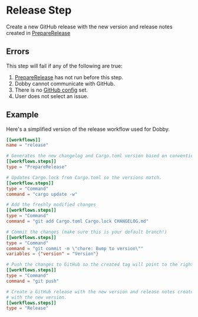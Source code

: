 # Release Step

Create a new GitHub release with the new version and release notes created in [PrepareRelease]

## Errors

This step will fail if any of the following are true:

1. [PrepareRelease] has not run before this step.
2. Dobby cannot communicate with GitHub.
3. There is no [GitHub config] set.
4. User does not select an issue.

## Example

Here's a simplified version of the release workflow used for Dobby.

```toml
[[workflows]]
name = "release"

# Generates the new changelog and Cargo.toml version based on conventional commits.
[[workflows.steps]]
type = "PrepareRelease"

# Updates Cargo.lock from Cargo.toml so the versions match.
[[workflow.steps]]
type = "Command"
command = "cargo update -w"

# Add the freshly modified changes
[[workflows.steps]]
type = "Command"
command = "git add Cargo.toml Cargo.lock CHANGELOG.md"

# Commit the changes (make sure this is your default branch!)
[[workflows.steps]]
type = "Command"
command = "git commit -m \"chore: Bump to version\""
variables = {"version" = "Version"}

# Push the changes to GitHub so the created tag will point to the right place.
[[workflows.steps]]
type = "Command"
command = "git push"

# Create a GitHub release with the new version and release notes created in PrepareRelease. Tag the commit just pushed
# with the new version.
[[workflows.steps]]
type = "Release"
```

[issueselected]: ../../state/IssueSelected.md
[github config]: ../github.md
[PrepareRelease]: PrepareRelease.md
